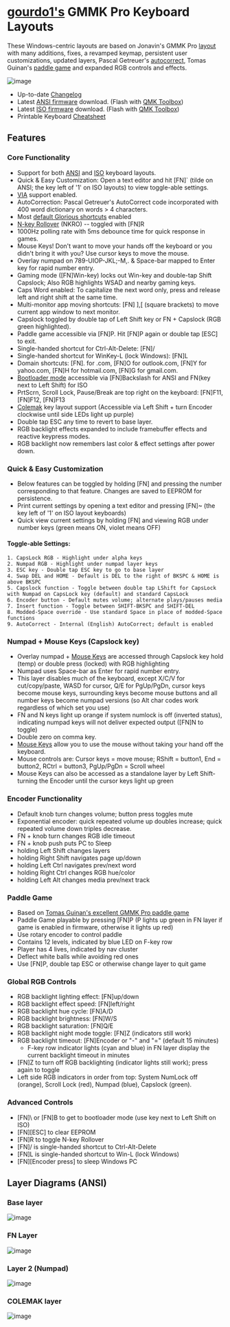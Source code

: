 # [gourdo1's](mailto:gourdo1@outlook.com) GMMK Pro Keyboard Layouts

These Windows-centric layouts are based on Jonavin's GMMK Pro [layout](https://github.com/qmk/qmk_firmware/tree/master/keyboards/gmmk/pro/rev1/ansi/keymaps/jonavin) with many additions, fixes, a revamped keymap, persistent user customizations, updated layers, Pascal Getreuer's [autocorrect](https://getreuer.info/posts/keyboards/autocorrection/), Tomas Guinan's [paddle game](https://github.com/qmk/qmk_firmware/tree/master/keyboards/gmmk/pro/rev1/ansi/keymaps/paddlegame) and expanded RGB controls and effects.

![image](https://raw.githubusercontent.com/gourdo1/media/main/susuwatari.jpg)

* Up-to-date [Changelog](https://github.com/gourdo1/gmmkpro-media/blob/main/changelog.md)
* Latest [ANSI firmware](https://github.com/gourdo1/gmmkpro-media/raw/main/gmmk_pro_rev1_ansi_gourdo1.bin) download. (Flash with [QMK Toolbox](https://github.com/qmk/qmk_toolbox/releases))
* Latest [ISO firmware](https://github.com/gourdo1/gmmkpro-media/raw/main/gmmk_pro_rev1_iso_gourdo1.bin) download. (Flash with [QMK Toolbox](https://github.com/qmk/qmk_toolbox/releases))
* Printable Keyboard [Cheatsheet](https://github.com/gourdo1/gmmkpro-media/raw/main/GMMK_Pro_Cheatsheet.pdf)

## Features

### Core Functionality

* Support for both [ANSI](https://keebnews.com/ansi-vs-iso/) and [ISO](https://keebnews.com/ansi-vs-iso/) keyboard layouts.
* Quick & Easy Customization: Open a text editor and hit [FN]` (tilde on ANSI; the key left of '1' on ISO layouts) to view toggle-able settings.
* [VIA](https://www.caniusevia.com/) support enabled.
* AutoCorrection:  Pascal Getreuer's AutoCorrect code incorporated with 400 word dictionary on words > 4 characters.
* Most [default Glorious shortcuts](https://cdn.shopify.com/s/files/1/0549/2681/files/GMMK_Pro_User_Guide.pdf) enabled
* [N-key Rollover](https://en.wikipedia.org/wiki/Rollover_\(keyboard\)#n-key_rollover) (NKRO) -- toggled with [FN]R
* 1000Hz polling rate with 5ms debounce time for quick response in games.
* Mouse Keys! Don't want to move your hands off the keyboard or you didn't bring it with you? Use cursor keys to move the mouse.
* Overlay numpad on 789-UIOP-JKL;-M,. & Space-bar mapped to Enter key for rapid number entry.
* Gaming mode ([FN]Win-key) locks out Win-key and double-tap Shift Capslock; Also RGB highlights WSAD and nearby gaming keys.
* Caps Word enabled: To capitalize the next word only, press and release left and right shift at the same time.
* Multi-monitor app moving shortcuts: [FN] ],[ (square brackets) to move current app window to next monitor.
* Capslock toggled by double tap of Left Shift key or FN + Capslock (RGB green highlighted).
* Paddle game accessible via [FN]P. Hit [FN]P again or double tap [ESC] to exit.
* Single-handed shortcut for Ctrl-Alt-Delete: [FN]/
* Single-handed shortcut for WinKey-L (lock Windows): [FN]L
* Domain shortcuts: [FN]. for .com, [FN]O for outlook.com, [FN]Y for yahoo.com, [FN]H for hotmail.com, [FN]G for gmail.com.
* [Bootloader mode](https://github.com/qmk/qmk_firmware/blob/master/docs/newbs_flashing.md) accessible via [FN]Backslash for ANSI and FN(key next to Left Shift) for ISO
* PrtScrn, Scroll Lock, Pause/Break are top right on the keyboard: [FN]F11, [FN]F12, [FN]F13
* [Colemak](https://colemak.com/) key layout support (Accessible via Left Shift + turn Encoder clockwise until side LEDs light up purple)
* Double tap ESC any time to revert to base layer.
* RGB backlight effects expanded to include framebuffer effects and reactive keypress modes.
* RGB backlight now remembers last color & effect settings after power down.

### Quick & Easy Customization
* Below features can be toggled by holding [FN] and pressing the number corresponding to that feature. Changes are saved to EEPROM for persistence.
* Print current settings by opening a text editor and pressing [FN]~ (the key left of '1' on ISO layout keyboards)
* Quick view current settings by holding [FN] and viewing RGB under number keys (green means ON, violet means OFF)

#### Toggle-able Settings:
    1. CapsLock RGB - Highlight under alpha keys
    2. Numpad RGB - Highlight under numpad layer keys
    3. ESC key - Double tap ESC key to go to base layer
    4. Swap DEL and HOME - Default is DEL to the right of BKSPC & HOME is above BKSPC
    5. Capslock function - Toggle between double tap LShift for CapsLock with Numpad on CapsLock key (default) and standard CapsLock
    6. Encoder button - Default mutes volume; alternate plays/pauses media
    7. Insert function - Toggle between SHIFT-BKSPC and SHIFT-DEL
    8. Modded-Space override - Use standard Space in place of modded-Space functions
    9. AutoCorrect - Internal (English) AutoCorrect; default is enabled

### Numpad + Mouse Keys (Capslock key)

* Overlay numpad + [Mouse Keys](https://github.com/qmk/qmk_firmware/blob/master/docs/feature_mouse_keys.md) are accessed through Capslock key hold (temp) or double press (locked) with RGB highlighting
* Numpad uses Space-bar as Enter for rapid number entry.
* This layer disables much of the keyboard, except X/C/V for cut/copy/paste, WASD for cursor, Q/E for PgUp/PgDn, cursor keys become mouse keys, surrounding keys become mouse buttons and all number keys become numpad versions (so Alt char codes work regardless of which set you use)
* FN and N keys light up orange if system numlock is off (inverted status), indicating numpad keys will not deliver expected output ([FN]N to toggle)
* Double zero on comma key.
* [Mouse Keys](https://github.com/qmk/qmk_firmware/blob/master/docs/feature_mouse_keys.md) allow you to use the mouse without taking your hand off the keyboard.
* Mouse controls are: Cursor keys = move mouse; RShift = button1, End = button2, RCtrl = button3, PgUp/PgDn = Scroll wheel
* Mouse Keys can also be accessed as a standalone layer by Left Shift-turning the Encoder until the cursor keys light up green

### Encoder Functionality

* Default knob turn changes volume; button press toggles mute
* Exponential encoder: quick repeated volume up doubles increase; quick repeated volume down triples decrease.
* FN + knob turn changes RGB idle timeout
* FN + knob push puts PC to Sleep
* holding Left Shift changes layers
* holding Right Shift navigates page up/down
* holding Left Ctrl navigates prev/next word
* holding Right Ctrl changes RGB hue/color
* holding Left Alt changes media prev/next track

### Paddle Game

* Based on [Tomas Guinan's excellent GMMK Pro paddle game](https://github.com/qmk/qmk_firmware/tree/master/keyboards/gmmk/pro/rev1/ansi/keymaps/paddlegame)
* Paddle Game playable by pressing [FN]P (P lights up green in FN layer if game is enabled in firmware, otherwise it lights up red)
* Use rotary encoder to control paddle
* Contains 12 levels, indicated by blue LED on F-key row
* Player has 4 lives, indicated by nav cluster
* Deflect white balls while avoiding red ones
* Use [FN]P, double tap ESC or otherwise change layer to quit game

### Global RGB Controls

* RGB backlight lighting effect: [FN]up/down
* RGB backlight effect speed: [FN]left/right
* RGB backlight hue cycle: [FN]A/D
* RGB backlight brightness: [FN]W/S
* RGB backlight saturation: [FN]Q/E
* RGB backlight night mode toggle: [FN]Z (indicators still work)
* RGB backlight timeout: [FN]Encoder or "-" and "=" (default 15 minutes)
    *  F-key row indicator lights (cyan and blue) in FN layer display the current backlight timeout in minutes
* [FN]Z to turn off RGB backlighting (indicator lights still work); press again to toggle
* Left side RGB indicators in order from top: System NumLock off (orange), Scroll Lock (red), Numpad (blue), Capslock (green).

### Advanced Controls

* [FN]\ or [FN]B to get to bootloader mode (use key next to Left Shift on ISO)
* [FN][ESC] to clear EEPROM
* [FN]R to toggle N-key Rollover
* [FN]/ is single-handed shortcut to Ctrl-Alt-Delete
* [FN]L is single-handed shortcut to Win-L (lock Windows)
* [FN][Encoder press] to sleep Windows PC

## Layer Diagrams (ANSI)
### Base layer
![image](https://raw.githubusercontent.com/gourdo1/gmmkpro-media/main/base.png)

### FN Layer
![image](https://raw.githubusercontent.com/gourdo1/gmmkpro-media/main/fn1.png)

### Layer 2 (Numpad)
![image](https://raw.githubusercontent.com/gourdo1/gmmkpro-media/main/numpad.png)

### COLEMAK layer
![image](https://user-images.githubusercontent.com/71780717/131235050-980d2f54-2d23-4ae8-a83f-9fcdbe60d6cb.png)
